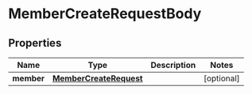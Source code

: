 # MemberCreateRequestBody

## Properties
Name | Type | Description | Notes
------------ | ------------- | ------------- | -------------
**member** | [**MemberCreateRequest**](MemberCreateRequest.md) |  | [optional] 


